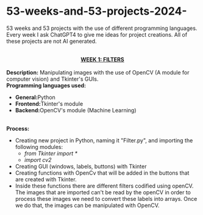 # 53-weeks-and-53-projects-2024-
53 weeks and 53 projects with the use of different programming languages. Every week I ask ChatGPT4 to give me ideas for project creations. All of these projects are not AI generated. 
<br>
<br>
<center><b><u>WEEK 1: FILTERS</u></b></center>
<br>
<b>Description:</b> Manipulating images with the use of OpenCV (A module for computer vision) and Tkinter's GUIs.<br>
<b>Programming languages used:</b><br>
<ul>
  <li><b>General:</b>Python</li>
  <li><b>Frontend:</b>Tkinter's module</li>
  <li><b>Backend:</b>OpenCV's module (Machine Learning)</li>  
</ul>
<br>
<b>Process:</b><br>
<ul>
  <li>Creating new project in Python, naming it "Filter.py", and importing the following modules: <ul><li><i>from Tkinter import *</i></li>
  <li><i>import cv2</i></li>
  </ul>
  <li>Creating GUI (windows, labels, buttons) with Tkinter</li>
  <li>Creating functions with OpenCv that will be added in the buttons that are created with Tkinter.</li>
  <li>Inside these functions there are different filters codified using openCV. The images that are imported can't be read by the openCV in order to process these images we need to convert these labels into arrays. Once we do that, the images can be manipulated with OpenCV.</li>
  </li>
</ul>
